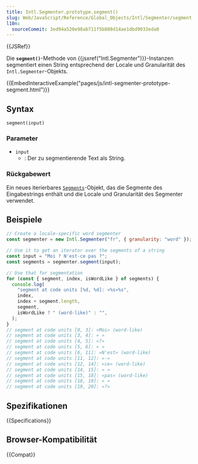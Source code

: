 ```yaml
---
title: Intl.Segmenter.prototype.segment()
slug: Web/JavaScript/Reference/Global_Objects/Intl/Segmenter/segment
l10n:
  sourceCommit: 3ed94a520e98ab711f5b808d14ae1dbd9033eda0
---
```


{{JSRef}}

Die **`segment()`**-Methode von {{jsxref("Intl.Segmenter")}}-Instanzen segmentiert einen String entsprechend der Locale und Granularität des `Intl.Segmenter`-Objekts.

{{EmbedInteractiveExample("pages/js/intl-segmenter-prototype-segment.html")}}

## Syntax

```js-nolint
segment(input)
```

### Parameter

- `input`
  - : Der zu segmentierende Text als String.

### Rückgabewert

Ein neues iterierbares [`Segments`](/de/docs/Web/JavaScript/Reference/Global_Objects/Intl/Segmenter/segment/Segments)-Objekt, das die Segmente des Eingabestrings enthält und die Locale und Granularität des Segmenter verwendet.

## Beispiele

```js
// Create a locale-specific word segmenter
const segmenter = new Intl.Segmenter("fr", { granularity: "word" });

// Use it to get an iterator over the segments of a string
const input = "Moi ? N'est-ce pas ?";
const segments = segmenter.segment(input);

// Use that for segmentation
for (const { segment, index, isWordLike } of segments) {
  console.log(
    "segment at code units [%d, %d]: «%s»%s",
    index,
    index + segment.length,
    segment,
    isWordLike ? " (word-like)" : "",
  );
}
// segment at code units [0, 3]: «Moi» (word-like)
// segment at code units [3, 4]: « »
// segment at code units [4, 5]: «?»
// segment at code units [5, 6]: « »
// segment at code units [6, 11]: «N'est» (word-like)
// segment at code units [11, 12]: «-»
// segment at code units [12, 14]: «ce» (word-like)
// segment at code units [14, 15]: « »
// segment at code units [15, 18]: «pas» (word-like)
// segment at code units [18, 19]: « »
// segment at code units [19, 20]: «?»
```

## Spezifikationen

{{Specifications}}

## Browser-Kompatibilität

{{Compat}}

